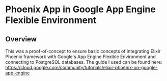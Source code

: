 # Phoenix App in Google App Engine Flexible Environment

## Overview

This was a proof-of-concept to ensure basic concepts of integrating Elixir Phoenix framework with Google's App Engine Flexible Environment and connecting to PostgreSQL databases. The guide I used can be found here: https://cloud.google.com/community/tutorials/elixir-phoenix-on-google-app-engine
